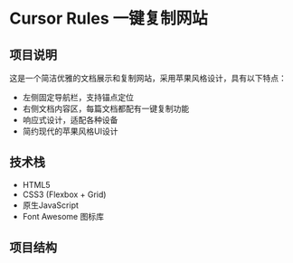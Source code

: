 # Cursor Rules 一键复制网站

## 项目说明
这是一个简洁优雅的文档展示和复制网站，采用苹果风格设计，具有以下特点：
- 左侧固定导航栏，支持锚点定位
- 右侧文档内容区，每篇文档都配有一键复制功能
- 响应式设计，适配各种设备
- 简约现代的苹果风格UI设计

## 技术栈
- HTML5
- CSS3 (Flexbox + Grid)
- 原生JavaScript
- Font Awesome 图标库

## 项目结构 